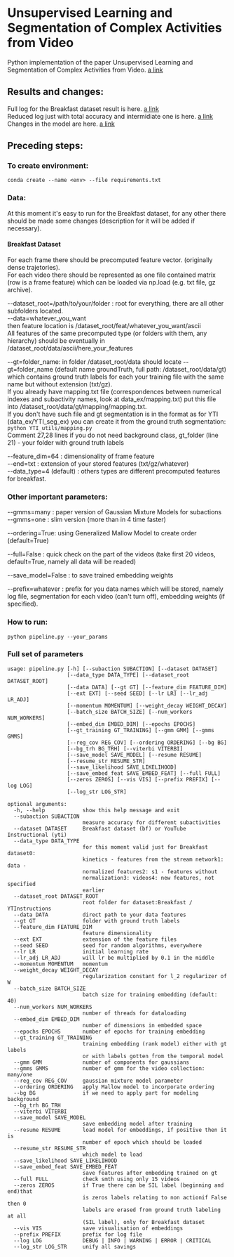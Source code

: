 # Unsupervised Learning and Segmentation of Complex Activities from Video

Python implementation of the paper Unsupervised Learning and Segmentation of Complex Activities from Video. [a link](https://arxiv.org/pdf/1803.09490.pdf)

## Results and changes:
Full log for the Breakfast dataset result is here.  [a link](https://github.com/Annusha/slim_mallow/blob/master/results/log)  
Reduced log just with total accuracy and intermidiate one is here.  [a link](https://github.com/Annusha/slim_mallow/blob/master/results/evaluation.md)  
Changes in the model are here.  [a link](https://github.com/Annusha/slim_mallow/blob/master/results/changes.md)  

## Preceding steps:

### To create environment:

```conda create --name <env> --file requirements.txt```

### Data:

At this moment it's easy to run for the Breakfast dataset, for any other there should be made some changes (description for it will be added if necessary).

#### Breakfast Dataset
For each frame there should be precomputed feature vector. (originally dense trajetories).  
For each video there should be represented as one file contained matrix (row is a frame feature) which can be loaded via np.load (e.g. txt file, gz archive).   

--dataset_root=/path/to/your/folder : root for everything, there are all other subfolders located.  
--data=whatever_you_want  
then feature location is /dataset_root/feat/whatever_you_want/ascii  
All features of the same precomputed type (or folders with them, any hierarchy) should be eventually in /dataset_root/data/ascii/here_your_features  

--gt=folder_name: in folder /dataset_root/data should locate --gt=folder_name (default name groundTruth, full path: /dataset_root/data/gt) which contains ground truth labels for each your training file with the same name but without extension (txt/gz).  
If you already have mapping.txt file (correspondences between numerical indexes and subactivity names, look at data_ex/mapping.txt) put this file into /dataset_root/data/gt/mapping/mapping.txt.  
If you don't have such file and gt segmentation is in the format as for YTI (data_ex/YTI_seg_ex) you can create it from the ground truth segmentation:   
```python YTI_utils/mapping.py```  
Comment 27,28 lines if you do not need background class, gt_folder (line 21) - your folder with ground truth labels  

--feature_dim=64 : dimensionality of frame feature  
--end=txt : extension of your stored features (txt/gz/whatever)  
--data_type=4 (default) : others types are different precomputed features for breakfast.  

### Other important parameters:

--gmms=many : paper version of Gaussian Mixture Models for subactions  
--gmms=one : slim version (more than in 4 time faster)  

--ordering=True: using Generalized Mallow Model to create order (default=True)  

--full=False : quick check on the part of the videos (take first 20 videos, default=True, namely all data will be readed)  
  
--save_model=False : to save trained embedding weights  

--prefix=whatever : prefix for you data names which will be stored, namely log file, segmentation for each video (can't turn off), embedding weights (if specified).  

### How to run:

```
python pipeline.py --your_params
```

### Full set of parameters

```
usage: pipeline.py [-h] [--subaction SUBACTION] [--dataset DATASET]
                   [--data_type DATA_TYPE] [--dataset_root DATASET_ROOT]
                   [--data DATA] [--gt GT] [--feature_dim FEATURE_DIM]
                   [--ext EXT] [--seed SEED] [--lr LR] [--lr_adj LR_ADJ]
                   [--momentum MOMENTUM] [--weight_decay WEIGHT_DECAY]
                   [--batch_size BATCH_SIZE] [--num_workers NUM_WORKERS]
                   [--embed_dim EMBED_DIM] [--epochs EPOCHS]
                   [--gt_training GT_TRAINING] [--gmm GMM] [--gmms GMMS]
                   [--reg_cov REG_COV] [--ordering ORDERING] [--bg BG]
                   [--bg_trh BG_TRH] [--viterbi VITERBI]
                   [--save_model SAVE_MODEL] [--resume RESUME]
                   [--resume_str RESUME_STR]
                   [--save_likelihood SAVE_LIKELIHOOD]
                   [--save_embed_feat SAVE_EMBED_FEAT] [--full FULL]
                   [--zeros ZEROS] [--vis VIS] [--prefix PREFIX] [--log LOG]
                   [--log_str LOG_STR]

optional arguments:
  -h, --help            show this help message and exit
  --subaction SUBACTION
                        measure accuracy for different subactivities
  --dataset DATASET     Breakfast dataset (bf) or YouTube Instructional (yti)
  --data_type DATA_TYPE
                        for this moment valid just for Breakfast dataset0:
                        kinetics - features from the stream network1: data -
                        normalized features2: s1 - features without
                        normalization3: videos4: new features, not specified
                        earlier
  --dataset_root DATASET_ROOT
                        root folder for dataset:Breakfast / YTInstructions
  --data DATA           direct path to your data features
  --gt GT               folder with ground truth labels
  --feature_dim FEATURE_DIM
                        feature dimensionality
  --ext EXT             extension of the feature files
  --seed SEED           seed for random algorithms, everywhere
  --lr LR               initial learning rate
  --lr_adj LR_ADJ       will lr be multiplied by 0.1 in the middle
  --momentum MOMENTUM   momentum
  --weight_decay WEIGHT_DECAY
                        regularization constant for l_2 regularizer of W
  --batch_size BATCH_SIZE
                        batch size for training embedding (default: 40)
  --num_workers NUM_WORKERS
                        number of threads for dataloading
  --embed_dim EMBED_DIM
                        number of dimensions in embedded space
  --epochs EPOCHS       number of epochs for training embedding
  --gt_training GT_TRAINING
                        training embedding (rank model) either with gt labels
                        or with labels gotten from the temporal model
  --gmm GMM             number of components for gaussians
  --gmms GMMS           number of gmm for the video collection: many/one
  --reg_cov REG_COV     gaussian mixture model parameter
  --ordering ORDERING   apply Mallow model to incorporate ordering
  --bg BG               if we need to apply part for modeling background
  --bg_trh BG_TRH
  --viterbi VITERBI
  --save_model SAVE_MODEL
                        save embedding model after training
  --resume RESUME       load model for embeddings, if positive then it is
                        number of epoch which should be loaded
  --resume_str RESUME_STR
                        which model to load
  --save_likelihood SAVE_LIKELIHOOD
  --save_embed_feat SAVE_EMBED_FEAT
                        save features after embedding trained on gt
  --full FULL           check smth using only 15 videos
  --zeros ZEROS         if True there can be SIL label (beginning and end)that
                        is zeros labels relating to non actionif False then 0
                        labels are erased from ground truth labeling at all
                        (SIL label), only for Breakfast dataset
  --vis VIS             save visualisation of embeddings
  --prefix PREFIX       prefix for log file
  --log LOG             DEBUG | INFO | WARNING | ERROR | CRITICAL
  --log_str LOG_STR     unify all savings

```


